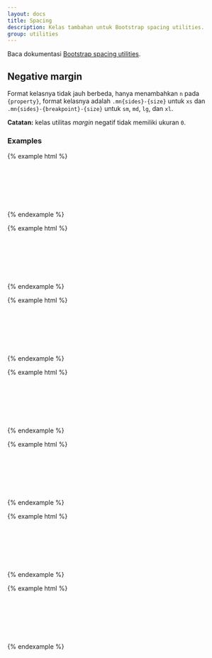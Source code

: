 ```yaml
---
layout: docs
title: Spacing
description: Kelas tambahan untuk Bootstrap spacing utilities.
group: utilities
---
```


Baca dokumentasi [Bootstrap spacing utilities](https://v4-alpha.getbootstrap.com/utilities/spacing/).

## Negative margin

Format kelasnya tidak jauh berbeda, hanya menambahkan `n` pada `{property}`, format kelasnya adalah `.mn{sides}-{size}` untuk `xs` dan `.mn{sides}-{breakpoint}-{size}` untuk `sm`, `md`, `lg`, dan `xl`.

**Catatan:** kelas utilitas *margin* negatif tidak memiliki ukuran `0`.

### Examples

{% example html %}
<div class="p-3 bg-inverse">
  <div class="mnt-3 bg-faded" style="height: 100px;"></div>
</div>
{% endexample %}

{% example html %}
<div class="p-3 bg-inverse">
  <div class="mnr-3 bg-faded" style="height: 100px;"></div>
</div>
{% endexample %}

{% example html %}
<div class="p-3 bg-inverse">
  <div class="mnb-3 bg-faded" style="height: 100px;"></div>
</div>
{% endexample %}

{% example html %}
<div class="p-3 bg-inverse">
  <div class="mnl-3 bg-faded" style="height: 100px;"></div>
</div>
{% endexample %}

{% example html %}
<div class="p-3 bg-inverse">
  <div class="mnx-3 bg-faded" style="height: 100px;"></div>
</div>
{% endexample %}

{% example html %}
<div class="p-3 bg-inverse">
  <div class="mny-3 bg-faded" style="height: 100px;"></div>
</div>
{% endexample %}

{% example html %}
<div class="p-3 bg-inverse">
  <div class="mn-3 bg-faded" style="height: 100px;"></div>
</div>
{% endexample %}
